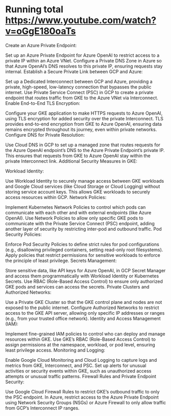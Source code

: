 # Running total https://www.youtube.com/watch?v=oGgE180oaTs

Create an Azure Private Endpoint:

Set up an Azure Private Endpoint for Azure OpenAI to restrict access to a private IP within an Azure VNet.
Configure a Private DNS Zone in Azure so that Azure OpenAI’s DNS resolves to this private IP, ensuring requests stay internal.
Establish a Secure Private Link between GCP and Azure:

Set up a Dedicated Interconnect between GCP and Azure, providing a private, high-speed, low-latency connection that bypasses the public internet.
Use Private Service Connect (PSC) in GCP to create a private endpoint that routes traffic from GKE to the Azure VNet via Interconnect.
Enable End-to-End TLS Encryption:

Configure your GKE application to make HTTPS requests to Azure OpenAI, using TLS encryption for added security over the private Interconnect.
TLS provides end-to-end encryption from GKE to Azure OpenAI, ensuring data remains encrypted throughout its journey, even within private networks.
Configure DNS for Private Resolution:

Use Cloud DNS in GCP to set up a managed zone that routes requests for the Azure OpenAI endpoint’s DNS to the Azure Private Endpoint’s private IP.
This ensures that requests from GKE to Azure OpenAI stay within the private Interconnect link.
Additional Security Measures in GKE:

Workload Identity:

Use Workload Identity to securely manage access between GKE workloads and Google Cloud services (like Cloud Storage or Cloud Logging) without storing service account keys. This allows GKE workloads to securely access resources within GCP.
Network Policies:

Implement Kubernetes Network Policies to control which pods can communicate with each other and with external endpoints (like Azure OpenAI).
Use Network Policies to allow only specific GKE pods to communicate with the Private Service Connect (PSC) endpoint, adding another layer of security by restricting inter-pod and outbound traffic.
Pod Security Policies:

Enforce Pod Security Policies to define strict rules for pod configurations (e.g., disallowing privileged containers, setting read-only root filesystems).
Apply policies that restrict permissions for sensitive workloads to enforce the principle of least privilege.
Secrets Management:

Store sensitive data, like API keys for Azure OpenAI, in GCP Secret Manager and access them programmatically with Workload Identity or Kubernetes Secrets.
Use RBAC (Role-Based Access Control) to ensure only authorized GKE pods and services can access the secrets.
Private Clusters and Authorized Networks:

Use a Private GKE Cluster so that the GKE control plane and nodes are not exposed to the public internet.
Configure Authorized Networks to restrict access to the GKE API server, allowing only specific IP addresses or ranges (e.g., from your trusted office network).
Identity and Access Management (IAM):

Implement fine-grained IAM policies to control who can deploy and manage resources within GKE.
Use GKE’s RBAC (Role-Based Access Control) to assign permissions at the namespace, workload, or pod level, ensuring least privilege access.
Monitoring and Logging:

Enable Google Cloud Monitoring and Cloud Logging to capture logs and metrics from GKE, Interconnect, and PSC.
Set up alerts for unusual activities or security events within GKE, such as unauthorized access attempts or unusual traffic patterns.
Firewall Rules and Private Endpoint Security:

Use Google Cloud Firewall Rules to restrict GKE’s outbound traffic to only the PSC endpoint.
In Azure, restrict access to the Azure Private Endpoint using Network Security Groups (NSGs) or Azure Firewall to only allow traffic from GCP’s Interconnect IP ranges.
